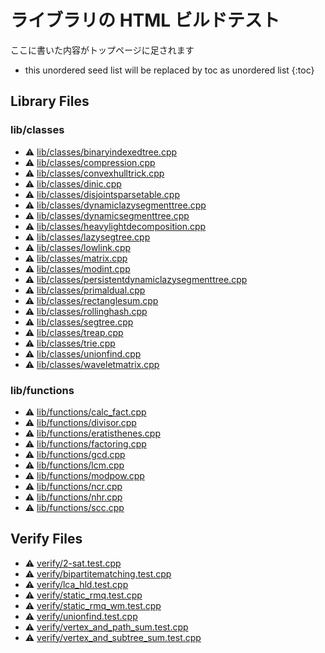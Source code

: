 <!-- mathjax config similar to math.stackexchange -->
<script type="text/javascript" async
  src="https://cdnjs.cloudflare.com/ajax/libs/mathjax/2.7.5/MathJax.js?config=TeX-MML-AM_CHTML">
</script>
<script type="text/x-mathjax-config">
  MathJax.Hub.Config({
    TeX: { equationNumbers: { autoNumber: "AMS" }},
    tex2jax: {
      inlineMath: [ ['$','$'] ],
      processEscapes: true
    },
    "HTML-CSS": { matchFontHeight: false },
    displayAlign: "left",
    displayIndent: "2em"
  });
</script>

<script type="text/javascript" src="https://cdnjs.cloudflare.com/ajax/libs/jquery/3.4.1/jquery.min.js"></script>
<script src="https://cdn.jsdelivr.net/npm/jquery-balloon-js@1.1.2/jquery.balloon.min.js" integrity="sha256-ZEYs9VrgAeNuPvs15E39OsyOJaIkXEEt10fzxJ20+2I=" crossorigin="anonymous"></script>
<script type="text/javascript" src="assets/js/copy-button.js"></script>
<link rel="stylesheet" href="assets/css/copy-button.css" />


# ライブラリの HTML ビルドテスト

ここに書いた内容がトップページに足されます

* this unordered seed list will be replaced by toc as unordered list
{:toc}

## Library Files
### lib/classes
* :warning: [lib/classes/binaryindexedtree.cpp](library/lib/classes/binaryindexedtree.cpp.html)
* :warning: [lib/classes/compression.cpp](library/lib/classes/compression.cpp.html)
* :warning: [lib/classes/convexhulltrick.cpp](library/lib/classes/convexhulltrick.cpp.html)
* :warning: [lib/classes/dinic.cpp](library/lib/classes/dinic.cpp.html)
* :warning: [lib/classes/disjointsparsetable.cpp](library/lib/classes/disjointsparsetable.cpp.html)
* :warning: [lib/classes/dynamiclazysegmenttree.cpp](library/lib/classes/dynamiclazysegmenttree.cpp.html)
* :warning: [lib/classes/dynamicsegmenttree.cpp](library/lib/classes/dynamicsegmenttree.cpp.html)
* :warning: [lib/classes/heavylightdecomposition.cpp](library/lib/classes/heavylightdecomposition.cpp.html)
* :warning: [lib/classes/lazysegtree.cpp](library/lib/classes/lazysegtree.cpp.html)
* :warning: [lib/classes/lowlink.cpp](library/lib/classes/lowlink.cpp.html)
* :warning: [lib/classes/matrix.cpp](library/lib/classes/matrix.cpp.html)
* :warning: [lib/classes/modint.cpp](library/lib/classes/modint.cpp.html)
* :warning: [lib/classes/persistentdynamiclazysegmenttree.cpp](library/lib/classes/persistentdynamiclazysegmenttree.cpp.html)
* :warning: [lib/classes/primaldual.cpp](library/lib/classes/primaldual.cpp.html)
* :warning: [lib/classes/rectanglesum.cpp](library/lib/classes/rectanglesum.cpp.html)
* :warning: [lib/classes/rollinghash.cpp](library/lib/classes/rollinghash.cpp.html)
* :warning: [lib/classes/segtree.cpp](library/lib/classes/segtree.cpp.html)
* :warning: [lib/classes/treap.cpp](library/lib/classes/treap.cpp.html)
* :warning: [lib/classes/trie.cpp](library/lib/classes/trie.cpp.html)
* :warning: [lib/classes/unionfind.cpp](library/lib/classes/unionfind.cpp.html)
* :warning: [lib/classes/waveletmatrix.cpp](library/lib/classes/waveletmatrix.cpp.html)


### lib/functions
* :warning: [lib/functions/calc_fact.cpp](library/lib/functions/calc_fact.cpp.html)
* :warning: [lib/functions/divisor.cpp](library/lib/functions/divisor.cpp.html)
* :warning: [lib/functions/eratisthenes.cpp](library/lib/functions/eratisthenes.cpp.html)
* :warning: [lib/functions/factoring.cpp](library/lib/functions/factoring.cpp.html)
* :warning: [lib/functions/gcd.cpp](library/lib/functions/gcd.cpp.html)
* :warning: [lib/functions/lcm.cpp](library/lib/functions/lcm.cpp.html)
* :warning: [lib/functions/modpow.cpp](library/lib/functions/modpow.cpp.html)
* :warning: [lib/functions/ncr.cpp](library/lib/functions/ncr.cpp.html)
* :warning: [lib/functions/nhr.cpp](library/lib/functions/nhr.cpp.html)
* :warning: [lib/functions/scc.cpp](library/lib/functions/scc.cpp.html)


## Verify Files
* :warning: [verify/2-sat.test.cpp](verify/verify/2-sat.test.cpp.html)
* :warning: [verify/bipartitematching.test.cpp](verify/verify/bipartitematching.test.cpp.html)
* :warning: [verify/lca_hld.test.cpp](verify/verify/lca_hld.test.cpp.html)
* :warning: [verify/static_rmq.test.cpp](verify/verify/static_rmq.test.cpp.html)
* :warning: [verify/static_rmq_wm.test.cpp](verify/verify/static_rmq_wm.test.cpp.html)
* :warning: [verify/unionfind.test.cpp](verify/verify/unionfind.test.cpp.html)
* :warning: [verify/vertex_and_path_sum.test.cpp](verify/verify/vertex_and_path_sum.test.cpp.html)
* :warning: [verify/vertex_and_subtree_sum.test.cpp](verify/verify/vertex_and_subtree_sum.test.cpp.html)


